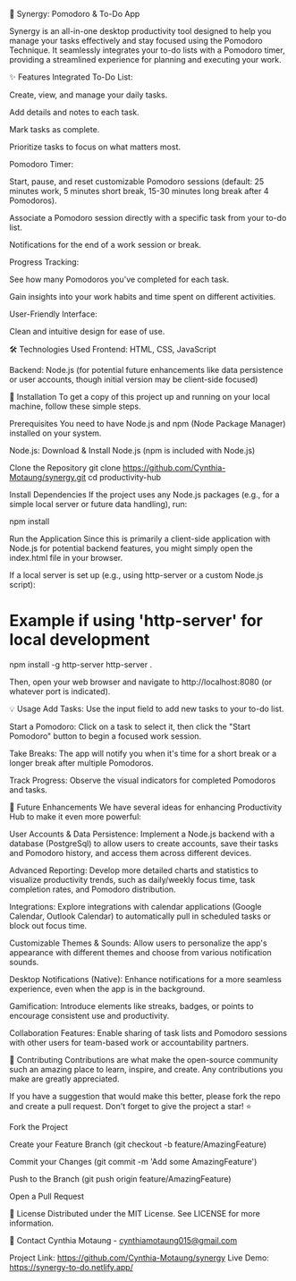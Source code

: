 📝 Synergy: Pomodoro & To-Do App

Synergy is an all-in-one desktop productivity tool designed to help you manage your tasks effectively and stay focused using the Pomodoro Technique. It seamlessly integrates your to-do lists with a Pomodoro timer, providing a streamlined experience for planning and executing your work.

✨ Features
Integrated To-Do List:

Create, view, and manage your daily tasks.

Add details and notes to each task.

Mark tasks as complete.

Prioritize tasks to focus on what matters most.

Pomodoro Timer:

Start, pause, and reset customizable Pomodoro sessions (default: 25 minutes work, 5 minutes short break, 15-30 minutes long break after 4 Pomodoros).

Associate a Pomodoro session directly with a specific task from your to-do list.

Notifications for the end of a work session or break.

Progress Tracking:

See how many Pomodoros you've completed for each task.

Gain insights into your work habits and time spent on different activities.

User-Friendly Interface:

Clean and intuitive design for ease of use.

🛠️ Technologies Used
Frontend: HTML, CSS, JavaScript

Backend: Node.js (for potential future enhancements like data persistence or user accounts, though initial version may be client-side focused)

🚀 Installation
To get a copy of this project up and running on your local machine, follow these simple steps.

Prerequisites
You need to have Node.js and npm (Node Package Manager) installed on your system.

Node.js: Download & Install Node.js (npm is included with Node.js)

Clone the Repository
git clone https://github.com/Cynthia-Motaung/synergy.git
cd productivity-hub

Install Dependencies
If the project uses any Node.js packages (e.g., for a simple local server or future data handling), run:

npm install

Run the Application
Since this is primarily a client-side application with Node.js for potential backend features, you might simply open the index.html file in your browser.

If a local server is set up (e.g., using http-server or a custom Node.js script):

# Example if using 'http-server' for local development
npm install -g http-server
http-server .

Then, open your web browser and navigate to http://localhost:8080 (or whatever port is indicated).

💡 Usage
Add Tasks: Use the input field to add new tasks to your to-do list.

Start a Pomodoro: Click on a task to select it, then click the "Start Pomodoro" button to begin a focused work session.

Take Breaks: The app will notify you when it's time for a short break or a longer break after multiple Pomodoros.

Track Progress: Observe the visual indicators for completed Pomodoros and tasks.

🔮 Future Enhancements
We have several ideas for enhancing Productivity Hub to make it even more powerful:

User Accounts & Data Persistence: Implement a Node.js backend with a database (PostgreSql) to allow users to create accounts, save their tasks and Pomodoro history, and access them across different devices.

Advanced Reporting: Develop more detailed charts and statistics to visualize productivity trends, such as daily/weekly focus time, task completion rates, and Pomodoro distribution.

Integrations: Explore integrations with calendar applications (Google Calendar, Outlook Calendar) to automatically pull in scheduled tasks or block out focus time.

Customizable Themes & Sounds: Allow users to personalize the app's appearance with different themes and choose from various notification sounds.

Desktop Notifications (Native): Enhance notifications for a more seamless experience, even when the app is in the background.

Gamification: Introduce elements like streaks, badges, or points to encourage consistent use and productivity.

Collaboration Features: Enable sharing of task lists and Pomodoro sessions with other users for team-based work or accountability partners.

🤝 Contributing
Contributions are what make the open-source community such an amazing place to learn, inspire, and create. Any contributions you make are greatly appreciated.

If you have a suggestion that would make this better, please fork the repo and create a pull request. Don't forget to give the project a star! ⭐

Fork the Project

Create your Feature Branch (git checkout -b feature/AmazingFeature)

Commit your Changes (git commit -m 'Add some AmazingFeature')

Push to the Branch (git push origin feature/AmazingFeature)

Open a Pull Request

📄 License
Distributed under the MIT License. See LICENSE for more information.

📧 Contact
Cynthia Motaung - cynthiamotaung015@gmail.com

Project Link: https://github.com/Cynthia-Motaung/synergy
Live Demo: https://synergy-to-do.netlify.app/

